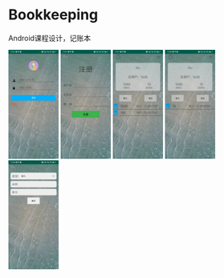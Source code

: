 # Bookkeeping
Android课程设计，记账本


<img src="img/login.jpg" width="100px">
<img src="img/register.jpg" width="100px">
<img src="img/in.jpg" width="100px">
<img src="img/out.jpg" width="100px">
<img src="img/add.jpg" width="100px">
